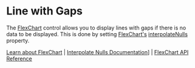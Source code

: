 Line with Gaps
======================

The [FlexChart](https://www.grapecity.com/wijmo/api/classes/wijmo_chart.flexchart.html) control allows you to display lines with gaps if there is no data to be displayed. This is done by setting [FlexChart's](https://www.grapecity.com/wijmo/api/classes/wijmo_chart.flexchart.html) [interpolateNulls](https://www.grapecity.com/wijmo/api/classes/wijmo_chart.flexchart.html#interpolatenulls) property.

[Learn about FlexChart](https://www.grapecity.com/wijmo-flexchart) | [Interpolate Nulls Documentation](https://www.grapecity.com/wijmo/docs/Topics/Chart/Advanced/Interpolating-Nulls)] | [FlexChart API Reference](https://www.grapecity.com/wijmo/api/classes/wijmo_chart.flexchart.html)
